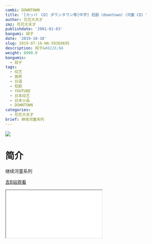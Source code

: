 ```yaml
---
combi: DOWNTOWN
title: '[カッパ　CD] ダウンタウン等[中字] 短剧（downtown）（河童 CD）'
author: 花花大天才
zmz: 花花大天才
publishdate: '2001-01-03'
bangumi: 段子
date: '2019-10-10'
slug: 2019-07-16-NA-59369695
description: 段子&#8226;NA
weight: 8990.0
bangumis:
  - 段子
tags:
  - 综艺
  - 搞笑
  - 日语
  - 短剧
  - YOUTUBE
  - 日本综艺
  - 日本小品
  - DOWNTOWN
categories:
  - 花花大天才
brief: 继续河童系列
---
```

![](https://raw.githubusercontent.com/tcgriffith/owaraisite/master/static/tmpimg/9b0014f2fd6eb195b9a70e3696202a16fa56c570.jpg.480.jpg)
# 简介  
继续河童系列  

[去B站观看](https://www.bilibili.com/video/av59369695/)
<div class ="resp-container"><iframe class="testiframe" src="//player.bilibili.com/player.html?aid=59369695"", scrolling="no", allowfullscreen="true" > </iframe></div> 

